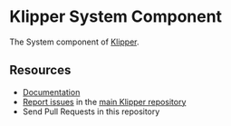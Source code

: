 Klipper System Component
========================

The System component of [Klipper](https://klipper.dev).

Resources
---------

- [Documentation](https://doc.klipper.dev)
- [Report issues](https://github.com/klipperdev/klipper/issues) in the
  [main Klipper repository](https://github.com/klipperdev/klipper)
- Send Pull Requests in this repository
